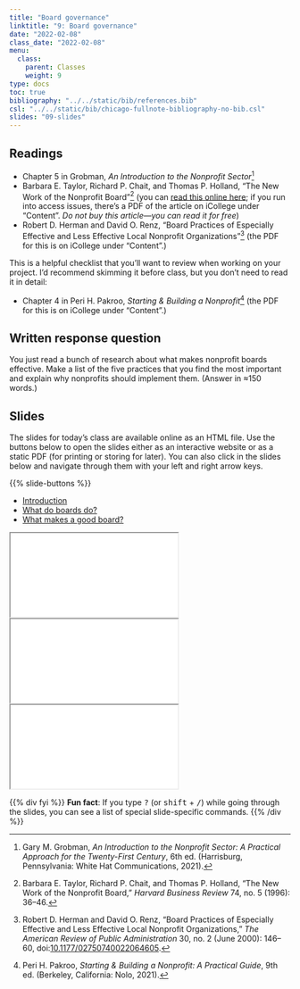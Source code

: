 ```yaml
---
title: "Board governance"
linktitle: "9: Board governance"
date: "2022-02-08"
class_date: "2022-02-08"
menu:
  class:
    parent: Classes
    weight: 9
type: docs
toc: true
bibliography: "../../static/bib/references.bib"
csl: "../../static/bib/chicago-fullnote-bibliography-no-bib.csl"
slides: "09-slides"
---
```


## Readings

-   <i class="fas fa-book"></i> Chapter 5 in Grobman, *An Introduction to the Nonprofit Sector*[^1]
-   <i class="fas fa-file-pdf"></i> Barbara E. Taylor, Richard P. Chait, and Thomas P. Holland, “The New Work of the Nonprofit Board”[^2] (you can [read this online here](https://hbr.org/1996/09/the-new-work-of-the-nonprofit-board); if you run into access issues, there’s a PDF of the article on iCollege under “Content”. *Do not buy this article—you can read it for free*)
-   <i class="fas fa-file-pdf"></i> Robert D. Herman and David O. Renz, “Board Practices of Especially Effective and Less Effective Local Nonprofit Organizations”[^3] (the PDF for this is on iCollege under “Content”.)

This is a helpful checklist that you’ll want to review when working on your project. I’d recommend skimming it before class, but you don’t need to read it in detail:

-   <i class="fas fa-file-pdf"></i> Chapter 4 in Peri H. Pakroo, *Starting & Building a Nonprofit*[^4] (the PDF for this is on iCollege under “Content”.)

## Written response question

You just read a bunch of research about what makes nonprofit boards effective. Make a list of the five practices that you find the most important and explain why nonprofits should implement them. (Answer in ≈150 words.)

## Slides

The slides for today’s class are available online as an HTML file. Use the buttons below to open the slides either as an interactive website or as a static PDF (for printing or storing for later). You can also click in the slides below and navigate through them with your left and right arrow keys.

{{% slide-buttons %}}

<ul class="nav nav-tabs" id="slide-tabs" role="tablist">
<li class="nav-item">
<a class="nav-link active" id="introduction-tab" data-toggle="tab" href="#introduction" role="tab" aria-controls="introduction" aria-selected="true">Introduction</a>
</li>
<li class="nav-item">
<a class="nav-link" id="what-do-boards-do-tab" data-toggle="tab" href="#what-do-boards-do" role="tab" aria-controls="what-do-boards-do" aria-selected="false">What do boards do?</a>
</li>
<li class="nav-item">
<a class="nav-link" id="what-makes-a-good-board-tab" data-toggle="tab" href="#what-makes-a-good-board" role="tab" aria-controls="what-makes-a-good-board" aria-selected="false">What makes a good board?</a>
</li>
</ul>

<div id="slide-tabs" class="tab-content">

<div id="introduction" class="tab-pane fade show active" role="tabpanel" aria-labelledby="introduction-tab">

<div class="embed-responsive embed-responsive-16by9">

<iframe class="embed-responsive-item" src="/slides/09-slides.html#1">
</iframe>

</div>

</div>

<div id="what-do-boards-do" class="tab-pane fade" role="tabpanel" aria-labelledby="what-do-boards-do-tab">

<div class="embed-responsive embed-responsive-16by9">

<iframe class="embed-responsive-item" src="/slides/09-slides.html#boards-do">
</iframe>

</div>

</div>

<div id="what-makes-a-good-board" class="tab-pane fade" role="tabpanel" aria-labelledby="what-makes-a-good-board-tab">

<div class="embed-responsive embed-responsive-16by9">

<iframe class="embed-responsive-item" src="/slides/09-slides.html#good-boards">
</iframe>

</div>

</div>

</div>

{{% div fyi %}}
**Fun fact**: If you type <kbd>?</kbd> (or <kbd>shift</kbd> + <kbd>/</kbd>) while going through the slides, you can see a list of special slide-specific commands.
{{% /div %}}

[^1]: Gary M. Grobman, *An Introduction to the Nonprofit Sector: A Practical Approach for the Twenty-First Century*, 6th ed. (Harrisburg, Pennsylvania: White Hat Communications, 2021).

[^2]: Barbara E. Taylor, Richard P. Chait, and Thomas P. Holland, “The New Work of the Nonprofit Board,” *Harvard Business Review* 74, no. 5 (1996): 36–46.

[^3]: Robert D. Herman and David O. Renz, “Board Practices of Especially Effective and Less Effective Local Nonprofit Organizations,” *The American Review of Public Administration* 30, no. 2 (June 2000): 146–60, doi:[10.1177/02750740022064605](https://doi.org/10.1177/02750740022064605).

[^4]: Peri H. Pakroo, *Starting & Building a Nonprofit: A Practical Guide*, 9th ed. (Berkeley, California: Nolo, 2021).
